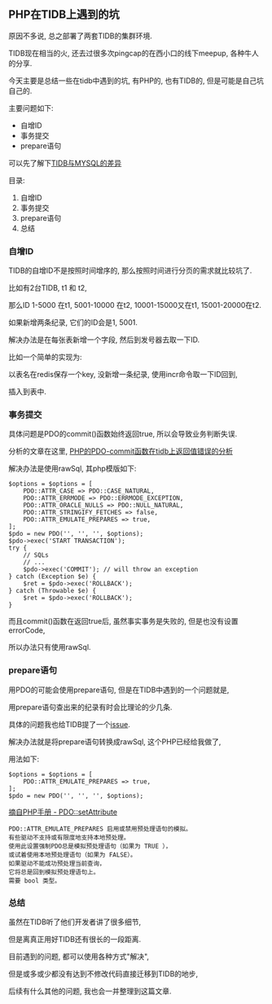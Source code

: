 ## PHP在TIDB上遇到的坑

原因不多说, 总之部署了两套TIDB的集群环境.

TIDB现在相当的火, 还去过很多次pingcap的在西小口的线下meepup, 各种牛人的分享.

今天主要是总结一些在tidb中遇到的坑, 有PHP的, 也有TIDB的, 但是可能是自己坑自己的.

主要问题如下:

- 自增ID
- 事务提交
- prepare语句

可以先了解下[TIDB与MYSQL的差异](https://pingcap.com/doc-mysql-compatibility-zh)


目录:

1. 自增ID
2. 事务提交
3. prepare语句
4. 总结




### 自增ID

TIDB的自增ID不是按照时间增序的, 那么按照时间进行分页的需求就比较坑了.

比如有2台TIDB, t1 和 t2,

那么ID 1-5000 在t1, 5001-10000 在t2,
10001-15000又在t1, 15001-20000在t2.

如果新增两条纪录, 它们的ID会是1, 5001.

解决办法是在每张表新增一个字段, 然后到发号器去取一下ID.

比如一个简单的实现为:

以表名在redis保存一个key, 没新增一条纪录, 使用incr命令取一下ID回到,

插入到表中.




### 事务提交

具体问题是PDO的commit()函数始终返回true, 所以会导致业务判断失误.

分析的文章在这里,
[PHP的PDO-commit函数在tidb上返回值错误的分析](https://yaoguais.github.io/article/php/tidb-pdo-commit.html)

解决办法是使用rawSql, 其php模版如下:

```
$options = $options = [
    PDO::ATTR_CASE => PDO::CASE_NATURAL,
    PDO::ATTR_ERRMODE => PDO::ERRMODE_EXCEPTION,
    PDO::ATTR_ORACLE_NULLS => PDO::NULL_NATURAL,
    PDO::ATTR_STRINGIFY_FETCHES => false,
    PDO::ATTR_EMULATE_PREPARES => true,
];
$pdo = new PDO('', '', '', $options);
$pdo->exec('START TRANSACTION');
try {
    // SQLs
    // ...
    $pdo->exec('COMMIT'); // will throw an exception
} catch (Exception $e) {
    $ret = $pdo->exec('ROLLBACK');
} catch (Throwable $e) {
    $ret = $pdo->exec('ROLLBACK');
}
```

而且commit()函数在返回true后, 虽然事实事务是失败的, 但是也没有设置errorCode,

所以办法只有使用rawSql.




### prepare语句

用PDO的可能会使用prepare语句, 但是在TIDB中遇到的一个问题就是,

用prepare语句查出来的纪录有时会比理论的少几条.

具体的问题我也给TIDB提了一个[issue](https://github.com/pingcap/tidb/issues/3712).


解决办法就是将prepare语句转换成rawSql, 这个PHP已经给我做了,

用法如下:

```
$options = $options = [
    PDO::ATTR_EMULATE_PREPARES => true,
];
$pdo = new PDO('', '', '', $options);
```

[摘自PHP手册 - PDO::setAttribute](http://php.net/manual/zh/pdo.setattribute.php)
```
PDO::ATTR_EMULATE_PREPARES 启用或禁用预处理语句的模拟。
有些驱动不支持或有限度地支持本地预处理。
使用此设置强制PDO总是模拟预处理语句（如果为 TRUE ），
或试着使用本地预处理语句（如果为 FALSE）。
如果驱动不能成功预处理当前查询，
它将总是回到模拟预处理语句上。
需要 bool 类型。
```




### 总结

虽然在TIDB听了他们开发者讲了很多细节,

但是离真正用好TIDB还有很长的一段距离.

目前遇到的问题, 都可以使用各种方式"解决",

但是或多或少都没有达到不修改代码直接迁移到TIDB的地步,

后续有什么其他的问题, 我也会一并整理到这篇文章.

